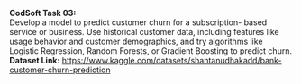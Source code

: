 **CodSoft Task 03:** <br>
Develop a model to predict customer churn for a subscription-
based service or business. Use historical customer data, including
features like usage behavior and customer demographics, and try
algorithms like Logistic Regression, Random Forests, or Gradient
Boosting to predict churn. <br>
**Dataset Link:**
https://www.kaggle.com/datasets/shantanudhakadd/bank-customer-churn-prediction
